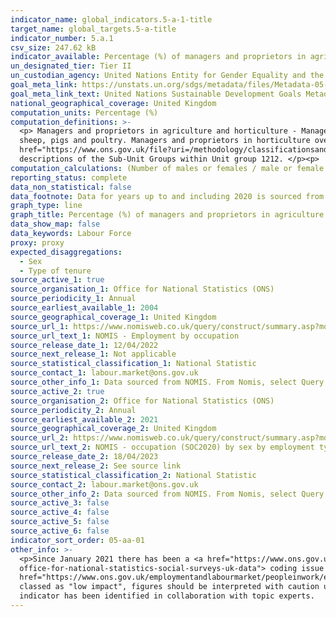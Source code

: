 ```yaml
---
indicator_name: global_indicators.5-a-1-title
target_name: global_targets.5-a-title
indicator_number: 5.a.1
csv_size: 247.62 kB
indicator_available: Percentage (%) of managers and proprietors in agriculture related services by sex
un_designated_tier: Tier II
un_custodian_agency: United Nations Entity for Gender Equality and the Empowerment of Women (UN Women), United Nations Statistics Division (UNSD), Food and Agriculture Organization of the United Nations (FAO)
goal_meta_link: https://unstats.un.org/sdgs/metadata/files/Metadata-05-0a-01.pdf
goal_meta_link_text: United Nations Sustainable Development Goals Metadata (PDF 4.0 MB)
national_geographical_coverage: United Kingdom
computation_units: Percentage (%)
computation_definitions: >-
  <p> Managers and proprietors in agriculture and horticulture - Managers and proprietors in this unit group plan, organise and co-ordinate the activities and resources of farming and mixed farming establishments cultivating arable crops, fruits, trees and shrubs, and/or raising cattle,
  sheep, pigs and poultry. Managers and proprietors in horticulture oversee the production of plants for wholesale and/or retail. </p><p> Managers and proprietors in forestry, fishing and related services - Please see the <a
  href="https://www.ons.gov.uk/file?uri=/methodology/classificationsandstandards/standardoccupationalclassificationsoc/standardoccupationalclassificationsocextensionproject/extendedsoc2020structureanddescriptionsexcel180523.xlsx" > Extended SOC 2020 descriptions </a> for detailed
  descriptions of the Sub-Unit Groups within Unit group 1212. </p><p>
computation_calculations: (Number of males or females / male or female Population) * 100
reporting_status: complete
data_non_statistical: false
data_footnote: Data for years up to and including 2020 is sourced from Source 1 using SOC 2010 codes. Data for the years 2021 onwards is sourced from Source 2 using SOC 2020 codes.
graph_type: line
graph_title: Percentage (%) of managers and proprietors in agriculture related services
data_show_map: false
data_keywords: Labour Force
proxy: proxy
expected_disaggregations:
  - Sex
  - Type of tenure
source_active_1: true
source_organisation_1: Office for National Statistics (ONS)
source_periodicity_1: Annual
source_earliest_available_1: 2004
source_geographical_coverage_1: United Kingdom
source_url_1: https://www.nomisweb.co.uk/query/construct/summary.asp?mode=construct&version=0&dataset=210
source_url_text_1: NOMIS - Employment by occupation
source_release_date_1: 12/04/2022
source_next_release_1: Not applicable
source_statistical_classification_1: National Statistic
source_contact_1: labour.market@ons.gov.uk
source_other_info_1: Data sourced from NOMIS. From Nomis, select Query > annual population survey - regional - employment by occupation. Selections. Date. 12 months to Dec - All years. Occupation. 121 and all subcodes (currently 1211 and 1213). Rate. Count.
source_active_2: true
source_organisation_2: Office for National Statistics (ONS)
source_periodicity_2: Annual
source_earliest_available_2: 2021
source_geographical_coverage_2: United Kingdom
source_url_2: https://www.nomisweb.co.uk/query/construct/summary.asp?mode=construct&version=0&dataset=218
source_url_text_2: NOMIS - occupation (SOC2020) by sex by employment type
source_release_date_2: 18/04/2023
source_next_release_2: See source link
source_statistical_classification_2: National Statistic
source_contact_2: labour.market@ons.gov.uk
source_other_info_2: Data sourced from NOMIS. From Nomis, select Query > annual population survey - regional - employment by occupation. Selections. Date. 12 months to Dec - All years. Occupation. 121 and all subcodes (currently 1211 and 1212). Rate. Count.
source_active_3: false
source_active_4: false
source_active_5: false
source_active_6: false
indicator_sort_order: 05-aa-01
other_info: >-
  <p>Since January 2021 there has been a <a href="https://www.ons.gov.uk/employmentandlabourmarket/peopleinwork/employmentandemployeetypes/articles/theimpactofmiscodingofoccupationaldatainofficefornationalstatisticssocialsurveysuk/2022-09-26#the-impact-of-miscoding-of-occupational-data-in-
  office-for-national-statistics-social-surveys-uk-data"> coding issue with occupation on the Labour Force Survey and the Annual Population Survey. </a> Despite the <a
  href="https://www.ons.gov.uk/employmentandlabourmarket/peopleinwork/employmentandemployeetypes/datasets/impactatfourdigitstandardoccupationalclassificationlevel"> estimated impact at four-digit Standard Occupational Classification level </a> on SOC codes 1211, 1212, and 1213 being
  classed as "low impact", figures should be interpreted with caution until revised in Spring 2023. </p><p> This indicator is being used as an approximation of the UN SDG Indicator. Where possible, we will work to identify or develop UK data to meet the global indicator specification. This
  indicator has been identified in collaboration with topic experts.
---
```

